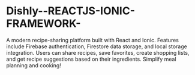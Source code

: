 # Dishly--REACTJS-IONIC-FRAMEWORK-
A modern recipe-sharing platform built with React and Ionic. Features include Firebase authentication, Firestore data storage, and local storage integration. Users can share recipes, save favorites, create shopping lists, and get recipe suggestions based on their ingredients. Simplify meal planning and cooking!
